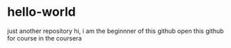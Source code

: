 # hello-world
just another repository
hi, i am the beginnner of this github
open this github for course in the coursera
